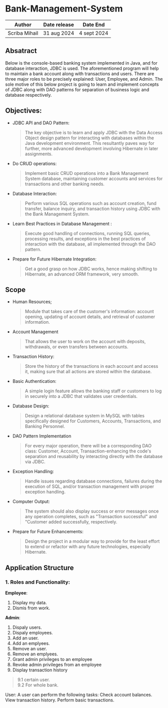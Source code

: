# Bank-Management-System


|Author | Date release | Date End|
|--------|--------------|---------|
Scriba Mihail |   31 aug 2024             |     4 sept 2024    |



## Absatract

 Below is the console-based banking system implemented in Java, and for database
 interaction, JDBC is used. The aforementioned program will help to maintain a
 bank account along with transactions and users. There are three major roles to
 be precisely explained: User, Employee, and Admin. The sole motive of this below
 project is going to learn and implement concepts of JDBC along with DAO patterns
 for separation of business logic and database respectively.

## Objectives:

* JDBC API and DAO Pattern:

  >The key objective is to learn and apply JDBC with the Data Access Object design pattern for interacting with databases within the Java development environment. This resultantly paves way for further, more advanced development involving Hibernate in later assignments.

* Do CRUD operations:

  >Implement basic CRUD operations into a Bank Management System database, maintaining customer accounts and services for transactions and other banking needs.

* Database Interaction:

  >Perform various SQL operations such as account creation, fund transfer, balance inquiry, and transaction history using JDBC with the Bank Management System.

* Learn Best Practices in Database Management :

  >Execute good handling of connections, running SQL queries, processing results, and exceptions in the best practices of interaction with the database, all implemented through the DAO pattern.

- Prepare for Future Hibernate Integration:

    >Get a good grasp on how JDBC works, hence making shifting to Hibernate, an advanced ORM framework, very smooth.

## Scope

* Human Resources;

  >Module that takes care of the customer's information: account opening, updating of account details, and retrieval of customer information.

* Account Management

  >That allows the user to work on the account with deposits, withdrawals, or even transfers between accounts.

* Transaction History:

  >Store the history of the transactions in each account and access it, making sure that all actions are stored within the database.

* Basic Authentication:

  >A simple login feature allows the banking staff or customers to log in securely into a JDBC that validates user credentials.

* Database Design:

  >Design a relational database system in MySQL with tables specifically designed for Customers, Accounts, Transactions, and Banking Personnel.

* DAO Pattern Implementation

  >For every major operation, there will be a corresponding DAO class: Customer, Account, Transaction-enhancing the code's separation and reusability by interacting directly with the database via JDBC.

* Exception Handling:

  >Handle issues regarding database connections, failures during the execution of SQL, and/or transaction management with proper exception handling.

* Computer Output:

  >The system should also display success or error messages once any operation completes, such as "Transaction successful" and "Customer added successfully, respectively.

- Prepare for Future Enhancements:
   >Design the project in a modular way to provide for the least effort to extend or refactor with any future technologies, especially Hibernate.

## Application Structure

### 1. **Roles and Functionality**:

 **Employee**:

 1. Display my data.
 2. Dismis from work.

**Admin**:

1. Dispaly users.
2. Dispaly employees.
3. Add an user.
4. Add an emplyees.
5. Remove an user.
6. Remove an emplyees.
7. Grant admin privileges to an employee
8. Revoke admin privileges from an employee
9. Display transaction history
>9.1 certain user.  
>9.2 For whole bank.


User: A user can perform the following tasks:
Check account balances.
View transaction history.
Perform basic transactions.
